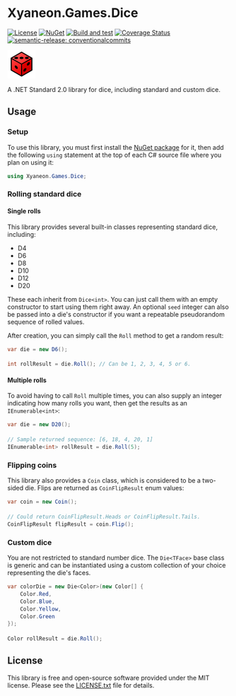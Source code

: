 # Xyaneon.Games.Dice

[![License](https://img.shields.io/github/license/Xyaneon/Xyaneon.Games.Dice)][License]
[![NuGet](https://img.shields.io/nuget/v/Xyaneon.Games.Dice.svg?style=flat)][NuGet package]
[![Build and test](https://github.com/Xyaneon/Xyaneon.Games.Dice/actions/workflows/dotnet.yml/badge.svg)](https://github.com/Xyaneon/Xyaneon.Games.Dice/actions/workflows/dotnet.yml)
[![Coverage Status](https://coveralls.io/repos/github/Xyaneon/Xyaneon.Games.Dice/badge.svg?branch=main)](https://coveralls.io/github/Xyaneon/Xyaneon.Games.Dice?branch=main)
[![semantic-release: conventionalcommits](https://img.shields.io/badge/semantic--release-conventionalcommits-e10079?logo=semantic-release)](https://github.com/semantic-release/semantic-release)

![Package Icon][icon]

A .NET Standard 2.0 library for dice, including standard and custom dice.

## Usage

### Setup

To use this library, you must first install the [NuGet package][NuGet package]
for it, then add the following `using` statement at the top of each C# source
file where you plan on using it:

```csharp
using Xyaneon.Games.Dice;
```

### Rolling standard dice

#### Single rolls

This library provides several built-in classes representing standard dice,
including:

- D4
- D6
- D8
- D10
- D12
- D20

These each inherit from `Dice<int>`. You can just call them with an empty
constructor to start using them right away. An optional `seed` integer can
also be passed into a die's constructor if you want a repeatable pseudorandom
sequence of rolled values.

After creation, you can simply call the `Roll` method to get a random result:

```csharp
var die = new D6();

int rollResult = die.Roll(); // Can be 1, 2, 3, 4, 5 or 6.
```

#### Multiple rolls

To avoid having to call `Roll` multiple times, you can also supply an integer
indicating how many rolls you want, then get the results as an
`IEnumerable<int>`:

```csharp
var die = new D20();

// Sample returned sequence: [6, 18, 4, 20, 1]
IEnumerable<int> rollResult = die.Roll(5);
```

### Flipping coins

This library also provides a `Coin` class, which is considered to be a
two-sided die. Flips are returned as `CoinFlipResult` enum values:

```csharp
var coin = new Coin();

// Could return CoinFlipResult.Heads or CoinFlipResult.Tails.
CoinFlipResult flipResult = coin.Flip();
```

### Custom dice

You are not restricted to standard number dice. The `Die<TFace>` base class is
generic and can be instantiated using a custom collection of your choice
representing the die's faces.

```csharp
var colorDie = new Die<Color>(new Color[] {
    Color.Red,
    Color.Blue,
    Color.Yellow,
    Color.Green
});

Color rollResult = die.Roll();
```

## License

This library is free and open-source software provided under the MIT license.
Please see the [LICENSE.txt][License] file for details.

[icon]: https://github.com/Xyaneon/Xyaneon.Games.Dice/blob/main/Xyaneon.Games.Dice/images/icon.png
[License]: https://github.com/Xyaneon/Xyaneon.Games.Dice/blob/main/LICENSE.txt
[NuGet package]: https://www.nuget.org/packages/Xyaneon.Games.Dice/
